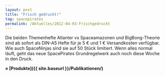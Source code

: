 ```yaml
---
layout: post
title: "Frisch gedruckt!"
tag: spacepirates
permalink: /Aktuelles/2012-04-03-Frischgedruckt
---
```


Die beiden Themenhefte Atlanter vs Spaceamazonen und BigBong-Theorie sind ab sofort als DIN-A5 Hefte für je 5 &euro; und 1 &euro; Versandkosten verfügbar. Wie auch SpaceNinjas sind sie auf 50 Stück limitiert. Wenn alles normal läuft, geht das neue SpacePirates Grundregelwerk auch noch diese Woche in den Druck.

**&raquo; [Produkte]({{ site.baseurl }}/Publikationen/)**


